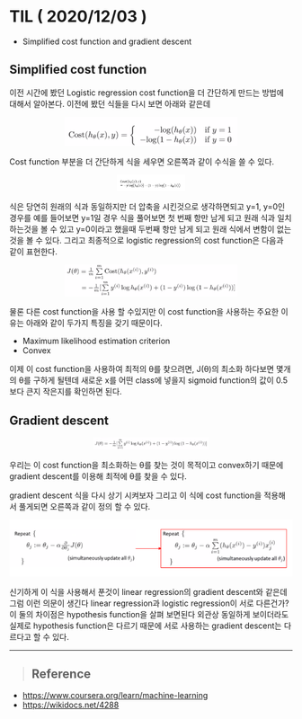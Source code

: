 # TIL ( 2020/12/03 )

- Simplified cost function and gradient descent



## Simplified cost function

이전 시간에 봤던 Logistic regression cost function을 더 간단하게 만드는 방법에 대해서 알아본다. 이전에 봤던 식들을 다시 보면 아래와 같은데 

<p align="center"><img src="../image/Machine/12.03/001.PNG" style="zoom:30%;"/></p>

Cost function 부분을 더 간단하게 식을 세우면 오른쪽과 같이 수식을 쓸 수 있다. 

  <p align="center"><img src="../image/Machine/12.03/002.PNG" style="zoom:30%;"/></p>

식은 당연히 원래의 식과 동일하지만 더 압축을 시킨것으로 생각하면되고 y=1, y=0인 경우를 예를 들어보면 y=1일 경우 식을 풀어보면 첫 번째 항만 남게 되고 원래 식과 일치하는것을 볼 수 있고 y=0이라고 했을때 두번째 항만 남게 되고 원래 식에서 변함이 없는것을 볼 수 있다. 그리고 최종적으로 logistic regression의 cost function은 다음과 같이 표현한다.

  <p align="center"><img src="../image/Machine/12.03/003.PNG" style="zoom:30%;"/></p>

물론 다른 cost function을 사용 할 수있지만 이 cost function을 사용하는 주요한 이유는 아래와 같이 두가지 특징을 갖기 때문이다. 

- Maximum likelihood estimation criterion
- Convex

  

이제 이 cost function을 사용하여 최적의 &theta;를 찾으려면, J(&theta;)의 최소화 하다보면 몇개의 &theta;를 구하게 될텐데 새로운 x를 어떤 class에 넣을지 sigmoid function의 값이 0.5보다 큰지 작은지를 확인하면 된다.

  

## Gradient descent

  <p align="center"><img src="../image/Machine/12.03/004.PNG" style="zoom:20%;"/></p>

우리는 이 cost function을 최소화하는 &theta;를 찾는 것이 목적이고 convex하기 때문에 gradient descent를 이용해 최적에 &theta;를 찾을 수 있다. 

gradient descent 식을 다시 상기 시켜보자 그리고 이 식에 cost function을 적용해서 풀게되면 오른쪽과 같이 정의 할 수 있다.

  <p align="center"><img src="../image/Machine/12.03/005.PNG" style="zoom:80%;"/></p>

  

신기하게 이 식을 사용해서 푼것이 linear regression의 gradient descent와 같은데 그럼 이런 의문이 생긴다 linear regression과 logistic regression이 서로 다른건가? 이 둘의 차이점은 hypothesis function을 살펴 보면된다 외관상 동일하게 보이더라도 실제로 hypothesis function은 다르기 때문에 서로 사용하는 gradient descent는 다르다고 할 수 있다. 

****

>## Reference

- https://www.coursera.org/learn/machine-learning
- https://wikidocs.net/4288

